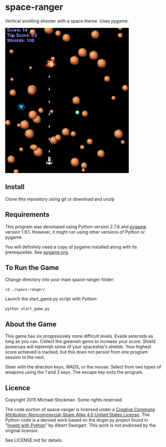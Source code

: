 # space-ranger
Vertical scrolling shooter with a space theme. Uses pygame.

![Screen Shot](./screenshots/screenshot_001.png)

## Install
Clone this repository using git or download and unzip

## Requirements
This program was devoloped using Python version 2.7.8 and [pygame](http://www.pygame.org/wiki/about) version 1.9.1. However, it might run using other versions of Python or pygame.

You will definitely need a copy of pygame installed along with its prerequisites. See [pygame.org](http://www.pygame.org).

## To Run the Game
Change directory into your main space-ranger folder:

`cd ./space-ranger/`

Launch the start_game.py script with Python:

`python start_game.py`

## About the Game
This game has six progressively more difficult levels. Evade asteroids as long as you can. Collect the greenish gems to increase your score. Shield powerups will replenish some of your spaceship's shields. Your highest score achieved is tracked, but this does not persist from one program session to the next.

Steer with the direction keys, WADS, or the mouse. Select from two types of weapons using the 1 and 2 keys. The escape key exits the program. 

## Licence
Copyright 2015 Michael Stockman. Some rights reserved.

The code portion of space-ranger is licensed under a [Creative Commons Attribution-Noncommercial-Share Alike 4.0 United States
License](http://creativecommons.org/licenses/by-nc-sa/4.0/). The Python code is a derived work based on the doger.py project found in "[Invent with Python](http://inventwithpython.com/)" by Albert Sweigart. This work is not endorsed by the original licensor.

See LICENSE.md for details.
